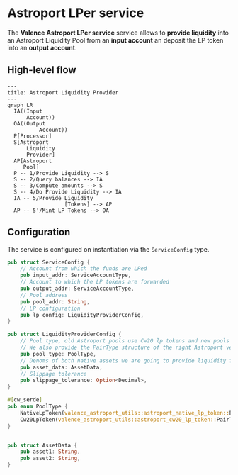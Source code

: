 # Astroport LPer service

The **Valence Astroport LPer service** service allows to **provide liquidity** into an Astroport Liquidity Pool from an **input account** an deposit the LP token into an **output account**.

## High-level flow

```mermaid
---
title: Astroport Liquidity Provider
---
graph LR
  IA((Input
      Account))
  OA((Output
		  Account))
  P[Processor]
  S[Astroport
      Liquidity
      Provider]
  AP[Astroport
     Pool]
  P -- 1/Provide Liquidity --> S
  S -- 2/Query balances --> IA
  S -- 3/Compute amounts --> S
  S -- 4/Do Provide Liquidity --> IA
  IA -- 5/Provide Liquidity
				  [Tokens] --> AP
  AP -- 5'/Mint LP Tokens --> OA

```

## Configuration

The service is configured on instantiation via the `ServiceConfig` type.

```rust
pub struct ServiceConfig {
    // Account from which the funds are LPed
    pub input_addr: ServiceAccountType,
    // Account to which the LP tokens are forwarded
    pub output_addr: ServiceAccountType,
    // Pool address
    pub pool_addr: String,
    // LP configuration
    pub lp_config: LiquidityProviderConfig,
}

pub struct LiquidityProviderConfig {
    // Pool type, old Astroport pools use Cw20 lp tokens and new pools use native tokens, so we specify here what kind of token we are going to get.
    // We also provide the PairType structure of the right Astroport version that we are going to use for each scenario
    pub pool_type: PoolType,
    // Denoms of both native assets we are going to provide liquidity for
    pub asset_data: AssetData,
    // Slippage tolerance
    pub slippage_tolerance: Option<Decimal>,
}

#[cw_serde]
pub enum PoolType {
    NativeLpToken(valence_astroport_utils::astroport_native_lp_token::PairType),
    Cw20LpToken(valence_astroport_utils::astroport_cw20_lp_token::PairType),
}


pub struct AssetData {
    pub asset1: String,
    pub asset2: String,
}
```

